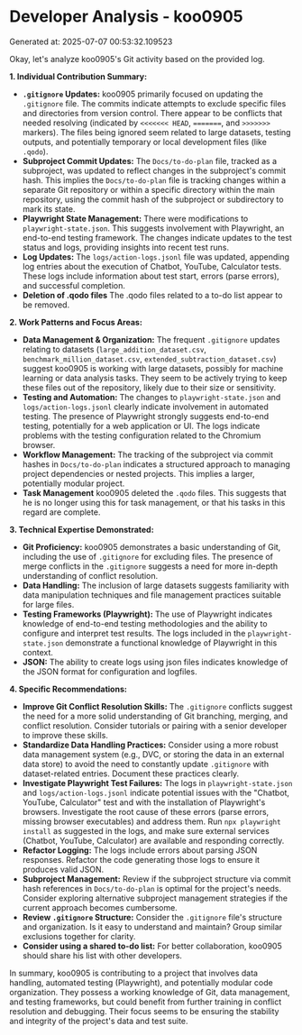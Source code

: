 # Developer Analysis - koo0905
Generated at: 2025-07-07 00:53:32.109523

Okay, let's analyze koo0905's Git activity based on the provided log.

**1. Individual Contribution Summary:**

*   **`.gitignore` Updates:** koo0905 primarily focused on updating the `.gitignore` file.  The commits indicate attempts to exclude specific files and directories from version control.  There appear to be conflicts that needed resolving (indicated by `<<<<<<< HEAD`, `=======`, and `>>>>>>>` markers).  The files being ignored seem related to large datasets, testing outputs, and potentially temporary or local development files (like `.qodo`).
*   **Subproject Commit Updates:**  The `Docs/to-do-plan` file, tracked as a subproject, was updated to reflect changes in the subproject's commit hash. This implies the `Docs/to-do-plan` file is tracking changes within a separate Git repository or within a specific directory within the main repository, using the commit hash of the subproject or subdirectory to mark its state.
*   **Playwright State Management:** There were modifications to `playwright-state.json`. This suggests involvement with Playwright, an end-to-end testing framework. The changes indicate updates to the test status and logs, providing insights into recent test runs.
*   **Log Updates:** The `logs/action-logs.jsonl` file was updated, appending log entries about the execution of Chatbot, YouTube, Calculator tests. These logs include information about test start, errors (parse errors), and successful completion.
*   **Deletion of .qodo files** The .qodo files related to a to-do list appear to be removed.

**2. Work Patterns and Focus Areas:**

*   **Data Management & Organization:**  The frequent `.gitignore` updates relating to datasets (`large_addition_dataset.csv`, `benchmark_million_dataset.csv`, `extended_subtraction_dataset.csv`) suggest koo0905 is working with large datasets, possibly for machine learning or data analysis tasks.  They seem to be actively trying to keep these files out of the repository, likely due to their size or sensitivity.
*   **Testing and Automation:**  The changes to `playwright-state.json` and `logs/action-logs.jsonl` clearly indicate involvement in automated testing.  The presence of Playwright strongly suggests end-to-end testing, potentially for a web application or UI. The logs indicate problems with the testing configuration related to the Chromium browser.
*   **Workflow Management:** The tracking of the subproject via commit hashes in `Docs/to-do-plan` indicates a structured approach to managing project dependencies or nested projects.  This implies a larger, potentially modular project.
*   **Task Management** koo0905 deleted the `.qodo` files. This suggests that he is no longer using this for task management, or that his tasks in this regard are complete.

**3. Technical Expertise Demonstrated:**

*   **Git Proficiency:**  koo0905 demonstrates a basic understanding of Git, including the use of `.gitignore` for excluding files. The presence of merge conflicts in the `.gitignore` suggests a need for more in-depth understanding of conflict resolution.
*   **Data Handling:** The inclusion of large datasets suggests familiarity with data manipulation techniques and file management practices suitable for large files.
*   **Testing Frameworks (Playwright):**  The use of Playwright indicates knowledge of end-to-end testing methodologies and the ability to configure and interpret test results. The logs included in the `playwright-state.json` demonstrate a functional knowledge of Playwright in this context.
*   **JSON:** The ability to create logs using json files indicates knowledge of the JSON format for configuration and logfiles.

**4. Specific Recommendations:**

*   **Improve Git Conflict Resolution Skills:** The `.gitignore` conflicts suggest the need for a more solid understanding of Git branching, merging, and conflict resolution.  Consider tutorials or pairing with a senior developer to improve these skills.
*   **Standardize Data Handling Practices:** Consider using a more robust data management system (e.g., DVC, or storing the data in an external data store) to avoid the need to constantly update `.gitignore` with dataset-related entries.  Document these practices clearly.
*   **Investigate Playwright Test Failures:** The logs in `playwright-state.json` and `logs/action-logs.jsonl` indicate potential issues with the "Chatbot, YouTube, Calculator" test and with the installation of Playwright's browsers.  Investigate the root cause of these errors (parse errors, missing browser executables) and address them.  Run `npx playwright install` as suggested in the logs, and make sure external services (Chatbot, YouTube, Calculator) are available and responding correctly.
*   **Refactor Logging:** The logs include errors about parsing JSON responses. Refactor the code generating those logs to ensure it produces valid JSON.
*   **Subproject Management:** Review if the subproject structure via commit hash references in `Docs/to-do-plan` is optimal for the project's needs.  Consider exploring alternative subproject management strategies if the current approach becomes cumbersome.
*   **Review `.gitignore` Structure:** Consider the `.gitignore` file's structure and organization. Is it easy to understand and maintain? Group similar exclusions together for clarity.
*    **Consider using a shared to-do list:** For better collaboration, koo0905 should share his list with other developers.

In summary, koo0905 is contributing to a project that involves data handling, automated testing (Playwright), and potentially modular code organization.  They possess a working knowledge of Git, data management, and testing frameworks, but could benefit from further training in conflict resolution and debugging. Their focus seems to be ensuring the stability and integrity of the project's data and test suite.
